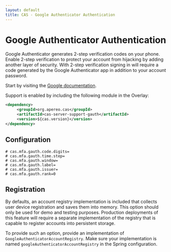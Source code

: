 ```yaml
---
layout: default
title: CAS - Google Authenticator Authentication
---
```


# Google Authenticator Authentication
Google Authenticator generates 2-step verification codes on your phone.
Enable 2-step verification to protect your account from hijacking by adding another layer of security. 
With 2-step verification signing in will require a code generated by the Google Authenticator app in addition to your account password.

Start by visiting the [Google documentation](https://accounts.google.com/SmsAuthConfig).

Support is enabled by including the following module in the Overlay:

```xml
<dependency>
     <groupId>org.apereo.cas</groupId>
     <artifactId>cas-server-support-gauth</artifactId>
     <version>${cas.version}</version>
</dependency>
```

## Configuration

```properties
# cas.mfa.gauth.code.digits=
# cas.mfa.gauth.time.step=
# cas.mfa.gauth.window=
# cas.mfa.gauth.label=
# cas.mfa.gauth.issuer=
# cas.mfa.gauth.rank=0
```

## Registration

By defaults, an account registry implementation is included that collects user device registration and saves them into memory. 
This option should only be used for demo and testing purposes. Production deployments of this feature will require a separate
implementation of the registry that is capable to register accounts into persistent storage. 

To provide such an option, provide an implementation of `GoogleAuthenticatorAccountRegistry`. Make sure your implementation
is named `googleAuthenticatorAccountRegistry` in the Spring configuration. 
